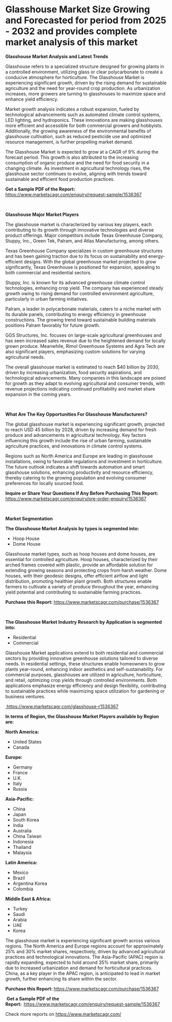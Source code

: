 <p><h1>Glasshouse Market Size Growing and Forecasted for period from 2025 - 2032 and provides complete market analysis of this market</h1></p><p><strong>Glasshouse Market Analysis and Latest Trends</strong></p>
<p><p>Glasshouse refers to a specialized structure designed for growing plants in a controlled environment, utilizing glass or clear polycarbonate to create a conducive atmosphere for horticulture. The Glasshouse Market is experiencing significant growth, driven by the rising demand for sustainable agriculture and the need for year-round crop production. As urbanization increases, more growers are turning to glasshouses to maximize space and enhance yield efficiency.</p><p>Market growth analysis indicates a robust expansion, fueled by technological advancements such as automated climate control systems, LED lighting, and hydroponics. These innovations are making glasshouses more efficient and accessible for both commercial growers and hobbyists. Additionally, the growing awareness of the environmental benefits of glasshouse cultivation, such as reduced pesticide use and optimized resource management, is further propelling market demand.</p><p>The Glasshouse Market is expected to grow at a CAGR of 9% during the forecast period. This growth is also attributed to the increasing consumption of organic produce and the need for food security in a changing climate. As investment in agricultural technology rises, the glasshouse sector continues to evolve, aligning with trends toward sustainable and efficient food production practices.</p></p>
<p><strong>Get a Sample PDF of the Report:&nbsp;</strong> <a href="https://www.marketscagr.com/enquiry/request-sample/1536367?utm_campaign=1166&utm_medium=2&utm_source=Github&utm_content=ia&utm_term=17022025&utm_id=glasshouse">https://www.marketscagr.com/enquiry/request-sample/1536367</a></p>
<p>&nbsp;</p>
<p><strong>Glasshouse Major Market Players</strong></p>
<p><p>The glasshouse market is characterized by various key players, each contributing to its growth through innovative technologies and diverse product offerings. Major competitors include Texas Greenhouse Company, Stuppy, Inc., Green Tek, Palram, and Atlas Manufacturing, among others. </p><p>Texas Greenhouse Company specializes in custom greenhouse structures and has been gaining traction due to its focus on sustainability and energy-efficient designs. With the global greenhouse market projected to grow significantly, Texas Greenhouse is positioned for expansion, appealing to both commercial and residential sectors.</p><p>Stuppy, Inc. is known for its advanced greenhouse climate control technologies, enhancing crop yield. The company has experienced steady growth owing to rising demand for controlled environment agriculture, particularly in urban farming initiatives.</p><p>Palram, a leader in polycarbonate materials, caters to a niche market with its durable panels, contributing to energy efficiency in greenhouse constructions. The growing trend toward sustainable building materials positions Palram favorably for future growth.</p><p>GGS Structures, Inc. focuses on large-scale agricultural greenhouses and has seen increased sales revenue due to the heightened demand for locally grown produce. Meanwhile, Rimol Greenhouse Systems and Agra Tech are also significant players, emphasizing custom solutions for varying agricultural needs.</p><p>The overall glasshouse market is estimated to reach $40 billion by 2030, driven by increasing urbanization, food security aspirations, and technological advancements. Many companies in this landscape are poised for growth as they adapt to evolving agricultural and consumer trends, with revenue projections indicating continued profitability and market share expansion in the coming years.</p></p>
<p>&nbsp;</p>
<p><strong>What Are The Key Opportunities For Glasshouse Manufacturers?</strong></p>
<p><p>The global glasshouse market is experiencing significant growth, projected to reach USD 45 billion by 2028, driven by increasing demand for fresh produce and advancements in agricultural technology. Key factors influencing this growth include the rise of urban farming, sustainable agriculture practices, and innovations in climate control systems. </p><p>Regions such as North America and Europe are leading in glasshouse installations, owing to favorable regulations and investment in horticulture. The future outlook indicates a shift towards automation and smart glasshouse solutions, enhancing productivity and resource efficiency, thereby catering to the growing population and evolving consumer preferences for locally sourced food.</p></p>
<p><strong>Inquire or Share Your Questions If Any Before Purchasing This Report:</strong> <a href="https://www.marketscagr.com/enquiry/pre-order-enquiry/1536367?utm_campaign=1166&utm_medium=2&utm_source=Github&utm_content=ia&utm_term=17022025&utm_id=glasshouse">https://www.marketscagr.com/enquiry/pre-order-enquiry/1536367</a></p>
<p>&nbsp;</p>
<p><strong>Market Segmentation</strong></p>
<p><strong>The Glasshouse Market Analysis by types is segmented into:</strong></p>
<p><ul><li>Hoop House</li><li>Dome House</li></ul></p>
<p><p>Glasshouse market types, such as hoop houses and dome houses, are essential for controlled agriculture. Hoop houses, characterized by their arched frames covered with plastic, provide an affordable solution for extending growing seasons and protecting crops from harsh weather. Dome houses, with their geodesic designs, offer efficient airflow and light distribution, promoting healthier plant growth. Both structures enable farmers to cultivate a variety of produce throughout the year, enhancing yield potential and contributing to sustainable farming practices.</p></p>
<p><strong>Purchase this Report:&nbsp;</strong><a href="https://www.marketscagr.com/purchase/1536367?utm_campaign=1166&utm_medium=2&utm_source=Github&utm_content=ia&utm_term=17022025&utm_id=glasshouse">https://www.marketscagr.com/purchase/1536367</a></p>
<p>&nbsp;</p>
<p><strong>The Glasshouse Market Industry Research by Application is segmented into:</strong></p>
<p><ul><li>Residential</li><li>Commercial</li></ul></p>
<p><p>Glasshouse Market applications extend to both residential and commercial sectors by providing innovative greenhouse solutions tailored to diverse needs. In residential settings, these structures enable homeowners to grow plants year-round, enhancing indoor aesthetics and self-sustainability. For commercial purposes, glasshouses are utilized in agriculture, horticulture, and retail, optimizing crop yields through controlled environments. Both applications emphasize energy efficiency and design flexibility, contributing to sustainable practices while maximizing space utilization for gardening or business ventures.</p></p>
<p><a href="https://www.marketscagr.com/glasshouse-r1536367?utm_campaign=1166&utm_medium=2&utm_source=Github&utm_content=ia&utm_term=17022025&utm_id=glasshouse">&nbsp;https://www.marketscagr.com/glasshouse-r1536367</a></p>
<p><strong>In terms of Region, the Glasshouse Market Players available by Region are:</strong></p>
<p>
    <p> <strong> North America: </strong>
        <ul>
            <li>United States</li>
            <li>Canada</li>
        </ul>
        </p> 
    <p> <strong> Europe: </strong>
        <ul>
            <li>Germany</li>
            <li>France</li>
            <li>U.K.</li>
            <li>Italy</li>
            <li>Russia</li>
        </ul>
        </p> 
    <p> <strong> Asia-Pacific: </strong>
        <ul>
            <li>China</li>
            <li>Japan</li>
            <li>South Korea</li>
            <li>India</li>
            <li>Australia</li>
            <li>China Taiwan</li>
            <li>Indonesia</li>
            <li>Thailand</li>
            <li>Malaysia</li>
        </ul>
        </p> 
    <p> <strong> Latin America: </strong>
        <ul>
            <li>Mexico</li>
            <li>Brazil</li>
            <li>Argentina Korea</li>
            <li>Colombia</li>
        </ul>
        </p> 
    <p> <strong> Middle East & Africa: </strong>
        <ul>
            <li>Turkey</li>
            <li>Saudi</li>
            <li>Arabia</li>
            <li>UAE</li>
            <li>Korea</li>
        </ul>
    </p>
    </p>
<p><p>The glasshouse market is experiencing significant growth across various regions. The North America and Europe regions account for approximately 25% and 30% market shares, respectively, driven by advanced agricultural practices and technological innovations. The Asia-Pacific (APAC) region is rapidly expanding, expected to hold around 35% market share, primarily due to increased urbanization and demand for horticultural practices. China, as a key player in the APAC region, is anticipated to lead in market growth, further enhancing its share within the sector.</p></p>
<p><strong>Purchase this Report: </strong><a href="https://www.marketscagr.com/purchase/1536367?utm_campaign=1166&utm_medium=2&utm_source=Github&utm_content=ia&utm_term=17022025&utm_id=glasshouse">https://www.marketscagr.com/purchase/1536367</a></p>
<p>&nbsp;<strong>Get a Sample PDF of the Report:&nbsp;&nbsp;</strong><a href="https://www.marketscagr.com/enquiry/request-sample/1536367?utm_campaign=1166&utm_medium=2&utm_source=Github&utm_content=ia&utm_term=17022025&utm_id=glasshouse">https://www.marketscagr.com/enquiry/request-sample/1536367</a></p>
<p><strong></strong></p>
<p>Check more reports on <a href="https://www.marketscagr.com/?utm_campaign=1166&utm_medium=2&utm_source=Github&utm_content=ia&utm_term=17022025&utm_id=glasshouse">https://www.marketscagr.com/</a></p>